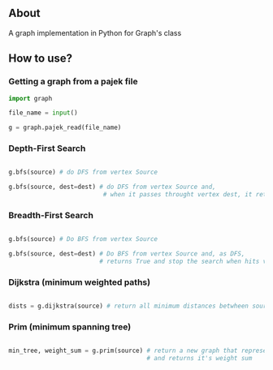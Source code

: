 ## About
A graph implementation in Python for Graph's class

## How to use?

### Getting a graph from a pajek file
```python
import graph

file_name = input()

g = graph.pajek_read(file_name)


```

### Depth-First Search

```python

g.bfs(source) # do DFS from vertex Source

g.bfs(source, dest=dest) # do DFS from vertex Source and, 
                          # when it passes throught vertex dest, it returns True and stop the search

```

### Breadth-First Search 

```python

g.bfs(source) # Do BFS from vertex Source

g.bfs(source, dest=dest) # Do BFS from vertex Source and, as DFS, 
                         # returns True and stop the search when hits vertex dest
```

### Dijkstra (minimum weighted paths)

```python

dists = g.dijkstra(source) # return all minimum distances betwheen source vertex when all others

```
### Prim (minimum spanning tree)

```python

min_tree, weight_sum = g.prim(source) # return a new graph that represents the minimum spanning tree from g graph
                                      # and returns it's weight sum
                                      
```




